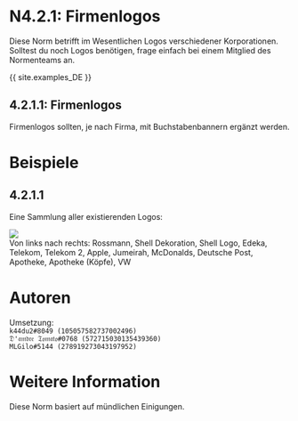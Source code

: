 # N4.2.1:  Firmenlogos

Diese Norm betrifft im Wesentlichen Logos verschiedener Korporationen. Solltest du noch Logos benötigen, frage einfach bei einem Mitglied des Normenteams an.

{{ site.examples_DE }}

## 4.2.1.1:  Firmenlogos

Firmenlogos sollten, je nach Firma, mit Buchstabenbannern ergänzt werden.

# Beispiele

## 4.2.1.1
Eine Sammlung aller existierenden Logos:

![](https://bte-n.github.io/resources/N4/2/1/all_logos.png)  
Von links nach rechts: Rossmann, Shell Dekoration, Shell Logo, Edeka, Telekom, Telekom 2, Apple, Jumeirah, McDonalds, Deutsche Post, Apotheke, Apotheke (Köpfe), VW

# Autoren

Umsetzung:  
`k44du2#8049 (105057582737002496)`  
`𝔇'𝔞𝔪𝔡𝔯𝔢 𝔗𝔬𝔪𝔞𝔱𝔬#0768 (572715030135439360)`  
`MLGilo#5144 (278919273043197952)`

# Weitere Information
Diese Norm basiert auf mündlichen Einigungen.
